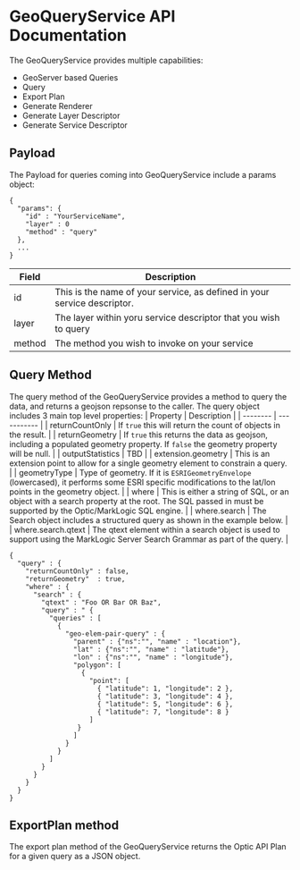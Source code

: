 # GeoQueryService API Documentation

The GeoQueryService provides multiple capabilities:  
 - GeoServer based Queries 
 - Query
 - Export Plan
 - Generate Renderer
 - Generate Layer Descriptor
 - Generate Service Descriptor

## Payload
The Payload for queries coming into GeoQueryService include a params object:
```
{
  "params": {
    "id" : "YourServiceName",
    "layer" : 0
    "method" : "query"
  },
  ... 
}
```

| Field       | Description |
| ----------- | ----------- |
| id          | This is the name of your service, as defined in your service descriptor.   |
| layer       | The layer within yoru service descriptor that you wish to query        |
| method      | The method you wish to invoke on your service |


## Query Method

The query method of the GeoQueryService provides a method to query the data, and returns a geojson repsonse to the caller. The query object includes 3 main top level properties:
| Property | Description | 
| -------- | ----------- |
| returnCountOnly | If `true` this will return the count of objects in the result. |
| returnGeometry  | If `true` this returns the data as geojson, including a populated geometry property.  If `false` the geometry property will be null. | 
| outputStatistics | TBD | 
| extension.geometry | This is an extension point to allow for a single geometry element to constrain a query.  |
| geometryType | Type of geometry.  If it is `ESRIGeometryEnvelope` (lowercased), it performs some ESRI specific modifications to the lat/lon points in the geometry object. |
| where | This is either a string of SQL, or an object with a search property at the root.  The SQL passed in must be supported by the Optic/MarkLogic SQL engine. |
| where.search | The Search object includes a structured query as shown in the example below. |
| where.search.qtext | The qtext element within a search object is used to support using the MarkLogic Server Search Grammar as part of the query. | 

```
{
  "query" : {
    "returnCountOnly" : false,
    "returnGeometry"  : true,
    "where" : {
      "search" : {
        "qtext" : "Foo OR Bar OR Baz",
        "query" : " {
          "queries" : [
            {
              "geo-elem-pair-query" : {
                "parent" : {"ns":"", "name" : "location"},
                "lat" : {"ns":"", "name" : "latitude"},
                "lon" : {"ns":"", "name" : "longitude"},
                "polygon": [
                  {
                    "point": [
                      { "latitude": 1, "longitude": 2 },
                      { "latitude": 3, "longitude": 4 },
                      { "latitude": 5, "longitude": 6 },
                      { "latitude": 7, "longitude": 8 }
                    ] 
                 } 
                ]
              }
            }
          ]
        }
      }
    }
  }
}
```



## ExportPlan method

The export plan method of the GeoQueryService returns the Optic API Plan for a given query as a JSON object.
